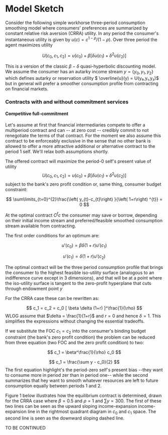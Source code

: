 # Model Sketch

Consider the following simple workhorse three-period consumption smoothing model where consumers' preferences are summarized by constant relative risk aversion (CRRA) utility. In any period the consumer's instantaneous utility is given by $u(c)=c^{1-ρ}/(1-ρ)$.  Over three period the agent maximizes utility

$$
U(c_0, c_1, c_2) =u(c_0) + \beta [\delta u(c_1) + \delta^2 u(c_2)]
$$
 

This is a version of the classic $\beta-\delta$ quasi-hyperbolic discounting model.  We assume the consumer has an autarky income stream ${y}=\{y_{0},y_{1},y_{2}\}$ which defines autarky or reservation utility $ \overline{u}(y) = U(y₀,y₁,y₂)$ but in general will prefer a smoother consumption profile from contracting on financial markets. 

### Contracts with and without commitment services

#### Competitive full-commitment

Let's assume at first that financial intermediaries compete to offer a multiperiod contract and can -- at zero cost -- credibly commit to not renegotiate the terms of that contract. For the moment we also assume this contract to be enforceably exclusive in the sense that no other bank is allowed to offer a more attractive additional or alternative contract to the period 1 self.  We'll relax both assumptions shortly.

The offered contract will maximize the period-0 self's present value of utility $$ U(c_{0},c_{1},c_{2})=u(c_{0})+\beta \left[ \delta u(c_{1})+\delta ^{2}u(c_{2})\right] $$
subject to the bank's zero profit condition or, same thing, consumer budget constraint:

$$
\sum\limits_{t=0}^{2}\frac{\left( y_{t}-c_{t}\right) }{\left( 1+r\right) ^{t}} = 0
$$



At the optimal contract $C^fc$ the consumer may save or borrow, depending on their initial income stream and preferred/feasible smoothed consumption stream available from contracting.  

The first order conditions for an optimum are:

$$
u'(c_0) = \beta \delta (1+r) u'(c_1)
$$

$$
u'(c_1) = \delta (1+r) u'(c_2)
$$

The optimal contract will be the three period consumption profile that brings the consumer to the highest feasible iso-utility surface (analogous to an indifference curve except in 3 dimensions), and that will be at a point where the iso-utility surface is tangent to the zero-profit hyperplane that cuts through endowment point *$y$* 

For the CRRA case these can be rewritten as:

$$
c_1 = c_2 = c_0 [ \beta \delta (1+r) ]^\frac{1}{\rho}
$$
WLOG assume that $\delta = \frac{1}{1+r}$ and $r=0$ and hence $\delta = 1$. This simplifies the expressions without changing the essential tradeoffs.

If we substitute the FOC $c_1=c_2$ into the consumer's binding budget constraint (the bank's zero profit condition) the problem can be reduced from three equation (two FOC and the zero profit condition) to two:

$$
c_1 = \beta^\frac{1}{\rho} c_0
$$

$$
c_1 = \frac{\sum y - c_0}{2}
$$
The first equation highlight's the period-zero self's present bias --they want to consume more in period zer than in period one--  while the second summarizes that hey want to smooth whatever resources are left to future consumption equally between periods 1 and 2.

Figure 1 below illustrates how the equilibrium contract is determined, drawn for the CRRA case where $\beta=0.5$ and $\rho = 1$ and $\sum y =300$.  The first of these two lines can be seen as the upward sloping income-expansion income-expansion line in the rightmost quadrant diagram in $c_0$ and $c_1$ space.   The second line is seen as the downward sloping dashed line.



TO BE CONTINUED